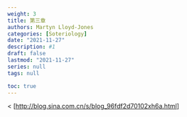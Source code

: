 ```yaml
---
weight: 3
title: 第三章
authors: Martyn Lloyd-Jones
categories: [Soteriology]
date: "2021-11-27"
description: #1
draft: false
lastmod: "2021-11-27"
series: null
tags: null

toc: true
---
```




<!--more-->

<
[http://blog.sina.com.cn/s/blog_96fdf2d70102xh6a.html]